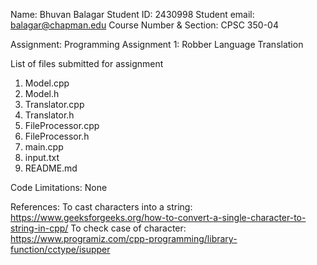 Name: Bhuvan Balagar
Student ID: 2430998
Student email: balagar@chapman.edu
Course Number & Section: CPSC 350-04

Assignment: Programming Assignment 1: Robber Language Translation

List of files submitted for assignment
1. Model.cpp
2. Model.h
3. Translator.cpp
4. Translator.h
5. FileProcessor.cpp
6. FileProcessor.h
7. main.cpp
8. input.txt
9. README.md

Code Limitations: None

References: 
To cast characters into a string: https://www.geeksforgeeks.org/how-to-convert-a-single-character-to-string-in-cpp/
To check case of character: https://www.programiz.com/cpp-programming/library-function/cctype/isupper